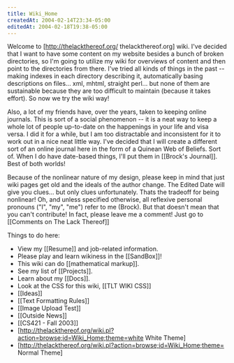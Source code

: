 ```yaml
---
title: Wiki_Home
createdAt: 2004-02-14T23:34-05:00
editedAt: 2004-02-18T19:38-05:00
---
```


Welcome to [http://thelackthereof.org/ thelackthereof.org] wiki. I've decided that I want to have some content on my website besides a bunch of broken directories, so I'm going to utilize my wiki for overviews of content and then point to the directories from there. I've tried all kinds of things in the past -- making indexes in each directory describing it, automatically basing descriptions on files... xml, mhtml, straight perl... but none of them are sustainable because they are too difficult to maintain (because it takes effort). So now we try the wiki way!

Also, a lot of my friends have, over the years, taken to keeping online journals. This is sort of a social phenomenon -- it is a neat way to keep a whole lot of people up-to-date on the happenings in your life and visa versa. I did it for a while, but I am too distractable and inconsistent for it to work out in a nice neat little way. I've decided that I will create a different sort of an online journal here in the form of a Quinean Web of Beliefs. Sort of. When I do have date-based things, I'll put them in [[Brock's Journal]]. Best of both worlds!

Because of the nonlinear nature of my design, please keep in mind that just wiki pages get old and the ideals of the author change. The Edited Date will give you clues... but only clues unfortunately. Thats the tradeoff for being nonlinear! Oh, and unless specified otherwise, all reflexive personal pronouns ("I", "my", "me") refer to me (Brock). But that doesn't mean that you can't contribute! In fact, please leave me a comment! Just go to [[Comments on The Lack Thereof]]

Things to do here:
* View my [[Resume]] and job-related information.
* Please play and learn wikiness in the [[SandBox]]!
* This wiki can do [[mathematical markup]].
* See my list of [[Projects]].
* Learn about my [[Docs]].
* Look at the CSS for this wiki, [[TLT WIKI CSS]]
* [[Ideas]]
* [[Text Formatting Rules]]
* [[Image Upload Test]]
* [[Outside News]]
* [[CS421 - Fall 2003]]
* [http://thelackthereof.org/wiki.pl?action=browse;id=Wiki_Home;theme=white White Theme] 
* [http://thelackthereof.org/wiki.pl?action=browse;id=Wiki_Home;theme= Normal Theme]


